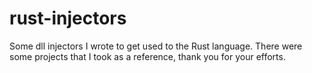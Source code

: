 # rust-injectors
Some dll injectors I wrote to get used to the Rust language.
There were some projects that I took as a reference, thank you for your efforts.
